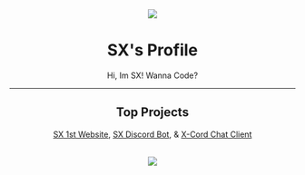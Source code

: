 <div align="center">
  <img src="https://media.discordapp.net/attachments/935387615392301056/968288683906195502/discord-avatar-128-3UMG9.gif">
  <h1>SX's Profile</h1>
  <p>Hi, Im SX! Wanna Code?</h1>
  <hr size="1">
  <h2>Top Projects</h2>
  <p><a href="https://sx9.is-a.dev">SX 1st Website</a>, <a href="https://top.gg/bot/889384219678232606">SX Discord Bot</a>, & <a href="x-cord-client.sx9.repl.co">X-Cord Chat Client</a></p>
  <br>
  <img src="https://github-readme-stats.vercel.app/api/top-langs/?username=SX-9&layout=compact">
</div>
